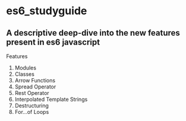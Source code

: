 # es6_studyguide
## A descriptive deep-dive into the new features present in es6 javascript

Features
1. Modules
2. Classes
3. Arrow Functions
4. Spread Operator
5. Rest Operator
6. Interpolated Template Strings
7. Destructuring
8. For...of Loops
